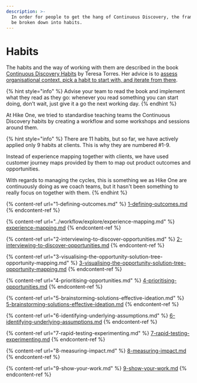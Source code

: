 ```yaml
---
description: >-
  In order for people to get the hang of Continuous Discovery, the framework can
  be broken down into habits.
---
```


# Habits

The habits and the way of working with them are described in the book [Continuous Discovery Habits](https://www.amazon.com/Continuous-Discovery-Habits-Discover-Products/dp/1736633309/ref=sr_1_1?keywords=continuous+discovery+habits) by Teresa Torres. Her advice is to [assess organisational context, pick a habit to start with, and iterate from there](https://www.producttalk.org/2023/08/getting-started-with-discovery/).&#x20;

{% hint style="info" %}
Advise your team to read the book and implement what they read as they go: whenever you read something you can start doing, don't wait, just give it a go the next working day.
{% endhint %}

At Hike One, we tried to standardise teaching teams the Continuous Discovery habits by creating a workflow and some workshops and sessions around them.

{% hint style="info" %}
There are 11 habits, but so far, we have actively applied only 9 habits at clients. This is why they are numbered #1-9.

Instead of experience mapping together with clients, we have used customer journey maps provided by them to map out product outcomes and opportunities.

With regards to managing the cycles, this is something we as Hike One are continuously doing as we coach teams, but it hasn't been something to really focus on together with them.
{% endhint %}

{% content-ref url="1-defining-outcomes.md" %}
[1-defining-outcomes.md](1-defining-outcomes.md)
{% endcontent-ref %}

{% content-ref url="../workflow/explore/experience-mapping.md" %}
[experience-mapping.md](../workflow/explore/experience-mapping.md)
{% endcontent-ref %}

{% content-ref url="2-interviewing-to-discover-opportunities.md" %}
[2-interviewing-to-discover-opportunities.md](2-interviewing-to-discover-opportunities.md)
{% endcontent-ref %}

{% content-ref url="3-visualising-the-opportunity-solution-tree-opportunity-mapping.md" %}
[3-visualising-the-opportunity-solution-tree-opportunity-mapping.md](3-visualising-the-opportunity-solution-tree-opportunity-mapping.md)
{% endcontent-ref %}

{% content-ref url="4-prioritising-opportunities.md" %}
[4-prioritising-opportunities.md](4-prioritising-opportunities.md)
{% endcontent-ref %}

{% content-ref url="5-brainstorming-solutions-effective-ideation.md" %}
[5-brainstorming-solutions-effective-ideation.md](5-brainstorming-solutions-effective-ideation.md)
{% endcontent-ref %}

{% content-ref url="6-identifying-underlying-assumptions.md" %}
[6-identifying-underlying-assumptions.md](6-identifying-underlying-assumptions.md)
{% endcontent-ref %}

{% content-ref url="7-rapid-testing-experimenting.md" %}
[7-rapid-testing-experimenting.md](7-rapid-testing-experimenting.md)
{% endcontent-ref %}

{% content-ref url="8-measuring-impact.md" %}
[8-measuring-impact.md](8-measuring-impact.md)
{% endcontent-ref %}

{% content-ref url="9-show-your-work.md" %}
[9-show-your-work.md](9-show-your-work.md)
{% endcontent-ref %}
